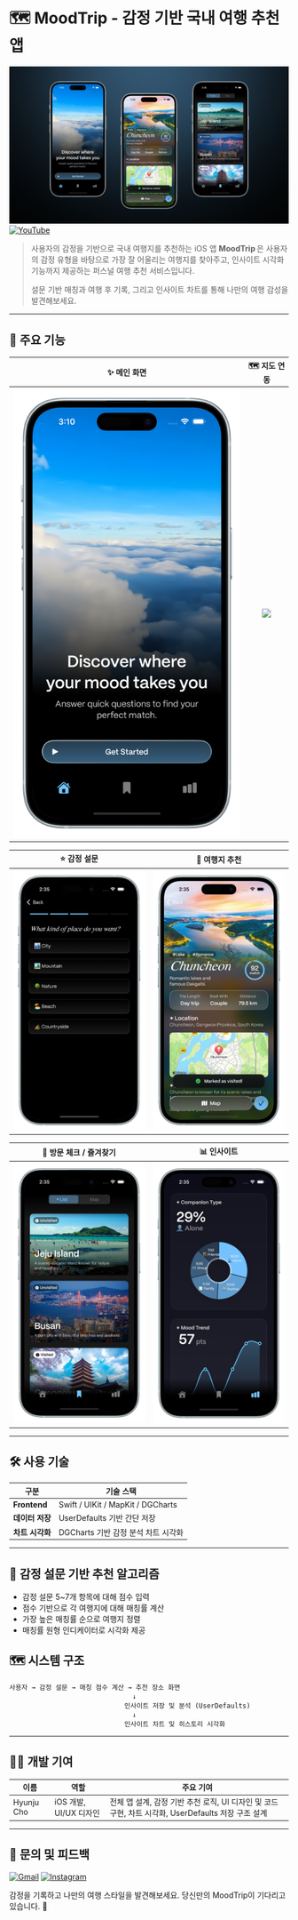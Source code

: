 # 🗺 MoodTrip - 감정 기반 국내 여행 추천 앱

![Cover](docs/cover.png)
[![YouTube](https://img.shields.io/badge/YouTube-FF0000?style=for-the-badge&logo=youtube&logoColor=white)](https://youtu.be/JDD9MP8UW2I)

> 사용자의 감정을 기반으로 국내 여행지를 추천하는 iOS 앱 **MoodTrip** 은 사용자의 감정 유형을 바탕으로 가장 잘 어울리는 여행지를 찾아주고, 인사이트 시각화 기능까지 제공하는 퍼스널 여행 추천 서비스입니다.
>
> 설문 기반 매칭과 여행 후 기록, 그리고 인사이트 차트를 통해 나만의 여행 감성을 발견해보세요.

---

## 🎯 주요 기능

| ✨ 메인 화면 | 🗺 지도 연동 |
|:------------:|:--------------:|
| ![](docs/main.png) | ![](docs/map.png) |

| ⭐️ 감정 설문 | 📍 여행지 추천 |
|:-----------:|:---------------:|
| ![](docs/survey.png) | ![](docs/result.png) |

| 🔖 방문 체크 / 즐겨찾기 | 📊 인사이트 |
|:----------------------:|:-----------------:|
| ![](docs/save.png) | ![](docs/insight.png) |

---

## 🛠️ 사용 기술

| 구분           | 기술 스택                                |
| ------------ | ------------------------------------ |
| **Frontend** | Swift / UIKit / MapKit / DGCharts    |
| **데이터 저장**   | UserDefaults 기반 간단 저장                |
| **차트 시각화**   | DGCharts 기반 감정 분석 차트 시각화             |

---

## 🧠 감정 설문 기반 추천 알고리즘

* 감정 설문 5\~7개 항목에 대해 점수 입력
* 점수 기반으로 각 여행지에 대해 매칭률 계산
* 가장 높은 매칭률 순으로 여행지 정렬
* 매칭률 원형 인디케이터로 시각화 제공


## 🗺 시스템 구조

```
사용자 → 감정 설문 → 매칭 점수 계산 → 추천 장소 화면
                               ↓
                             인사이트 저장 및 분석 (UserDefaults)
                               ↓
                             인사이트 차트 및 히스토리 시각화
```

---

## 🧑‍💻 개발 기여

| 이름        | 역할                | 주요 기여                                                               |
| --------- | ----------------- | ------------------------------------------------------------------- |
| Hyunju Cho | iOS 개발, UI/UX 디자인 | 전체 앱 설계, 감정 기반 추천 로직, UI 디자인 및 코드 구현, 차트 시각화, UserDefaults 저장 구조 설계 |

---

## 📮 문의 및 피드백

[![Gmail](https://img.shields.io/badge/Gmail-D14836?style=for-the-badge&logo=gmail&logoColor=white)](mailto:hyynjju@gmail.com)
[![Instagram](https://img.shields.io/badge/Instagram-E4405F?style=for-the-badge&logo=instagram&logoColor=white)](https://www.instagram.com/hyynjju)

감정을 기록하고 나만의 여행 스타일을 발견해보세요. 당신만의 MoodTrip이 기다리고 있습니다. 🌈
